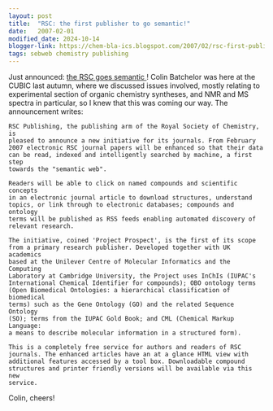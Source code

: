 ```yaml
---
layout: post
title:  "RSC: the first publisher to go semantic!"
date:   2007-02-01
modified_date: 2024-10-14
blogger-link: https://chem-bla-ics.blogspot.com/2007/02/rsc-first-publisher-to-go-semantic.html
tags: sebweb chemistry publishing
---
```


Just announced: [the RSC goes semantic <i class="fa-solid fa-box-archive fa-xs"></i>](http://web.archive.org/web/20070211195109/http://www.rsc.org/Publishing/Journals/ProjectProspect/index.asp)!
Colin Batchelor was here at the CUBIC last autumn, where we discussed issues involved, mostly relating to
experimental section of organic chemistry syntheses, and NMR and MS spectra in particular, so I knew that
this was coming our way. The announcement writes:

```
RSC Publishing, the publishing arm of the Royal Society of Chemistry, is
pleased to announce a new initiative for its journals. From February
2007 electronic RSC journal papers will be enhanced so that their data
can be read, indexed and intelligently searched by machine, a first step
towards the "semantic web".

Readers will be able to click on named compounds and scientific concepts
in an electronic journal article to download structures, understand
topics, or link through to electronic databases; compounds and ontology
terms will be published as RSS feeds enabling automated discovery of
relevant research.

The initiative, coined 'Project Prospect', is the first of its scope
from a primary research publisher. Developed together with UK academics
based at the Unilever Centre of Molecular Informatics and the Computing
Laboratory at Cambridge University, the Project uses InChIs (IUPAC's
International Chemical Identifier for compounds); OBO ontology terms
(Open Biomedical Ontologies: a hierarchical classification of biomedical
terms) such as the Gene Ontology (GO) and the related Sequence Ontology
(SO); terms from the IUPAC Gold Book; and CML (Chemical Markup Language:
a means to describe molecular information in a structured form).

This is a completely free service for authors and readers of RSC
journals. The enhanced articles have an at a glance HTML view with
additional features accessed by a tool box. Downloadable compound
structures and printer friendly versions will be available via this new
service.
```

Colin, cheers!
